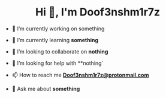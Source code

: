 <h1 align="center">Hi 👋, I'm Doof3nshm1r7z</h1>

- 🔭 I’m currently working on something

- 🌱 I’m currently learning **something**

- 👯 I’m looking to collaborate on **nothing**

- 🤝 I’m looking for help with **nothing`

- 📫 How to reach me **Doof3nshm1r7z@protonmail.com**

- 💬 Ask me about **something**
